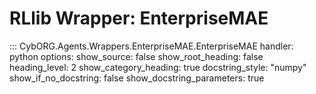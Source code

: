 # RLlib Wrapper: EnterpriseMAE
::: CybORG.Agents.Wrappers.EnterpriseMAE.EnterpriseMAE
    handler: python
    options:
        show_source: false
        show_root_heading: false
        heading_level: 2
        show_category_heading: true
        docstring_style: "numpy"
        show_if_no_docstring: false
        show_docstring_parameters: true
